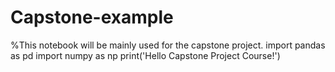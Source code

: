 # Capstone-example
%This notebook will be mainly used for the capstone project.
import pandas as pd
import numpy as np
print('Hello Capstone Project Course!')

